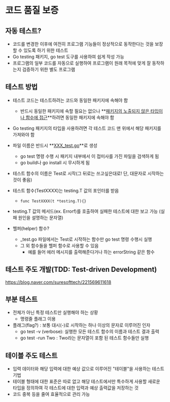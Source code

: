# 코드 품질 보증

## 자동 테스트?

- 코드를 변경한 이후에 여전히 프로그램 기능들이 정상적으로 동작한다는 것을 보장할 수 있도록 하기 위한 테스트
- Go testing 패키지, go test 도구를 사용하여 쉽게 작성 가능
- 프로그램의 일부 코드를 자동으로 실행하여 프로그램이 원래 목적에 맞게 잘 동작하는지 검증하기 위한 별도 프로그램



## 테스트 방법

- 테스트 코드는 테스트하려는 코드와 동일한 패키지에 속해야 함
  - 반드시 동일한 패키지에 속할 필요는 없으나 **<u>패키지의 노출되지 않은 타입이나 함수에 접근</u>**하려면 동일한 패키지에 속해야 함

- Go testing 패키지의 타입을 사용하려면 각 테스트 코드 맨 위에서 해당 패키지를 가져와야 함
- 파일 이름은 반드시 **<u>XXX_test.go</u>**로 생성
  - go test 명령 수행 시 패키지 내부에서 이 접미사를 가진 파일을 검색하게 됨
  - go build나 go install 시 무시하게 됨

- 테스트 함수의 이름은 Test로 시작(그 뒤로는 쓰고싶은대로! 단, 대문자로 시작하는 것이 좋음)

- 테스트 함수(TestXXXX)는 testing.T 값의 포인터를 받음

  - ```
    func TestXXXX(t *testing.T){}
    ```

- testing.T 값의 메서드(ex. Errorf)를 호출하여 실패한 테스트에 대한 보고 가능 (실패 원인을 설명하는 문자열)
- 헬퍼(helper) 함수?
  - _test.go 파일에서는 Test로 시작하는 함수만 go test 명령 수행시 실행
  - 그 외 함수들을 헬퍼 함수로 사용할 수 있음
    - 예를 들어 에러 메시지를 출력해준다거나 하는 errorString 같은 함수



## 테스트 주도 개발(TDD: Test-driven Development)

https://blog.naver.com/suresofttech/221569611618



## 부분 테스트

- 전체가 아닌 특정 테스트만 실행해야 하는 상황
  - 명령줄 플래그 이용
- 플래그(flag?) : 보통 대시(-)로 시작하는 하나 이상의 문자로 이루어진 인자
  - go test -v (verbose): 실행한 모든 테스트 함수의 이름과 테스트 결과 출력
  - go test -run Two : Two라는 문자열이 포함 된 테스트 함수들만 실행



## 테이블 주도 테스트

- 입력 데이터와 해당 입력에 대한 예상 값으로 이루어진 "테이블"을 사용하는 테스트 기법
- 테이블 형태에 대한 표준은 따로 없고 해당 테스트에서만 특수하게 사용할 새로운 타입을 정의하여 각 테스트에 대한 입력과 예상 출력값을 저장하는 것
- 코드 중복 등을 줄여 효율적으로 관리 가능

